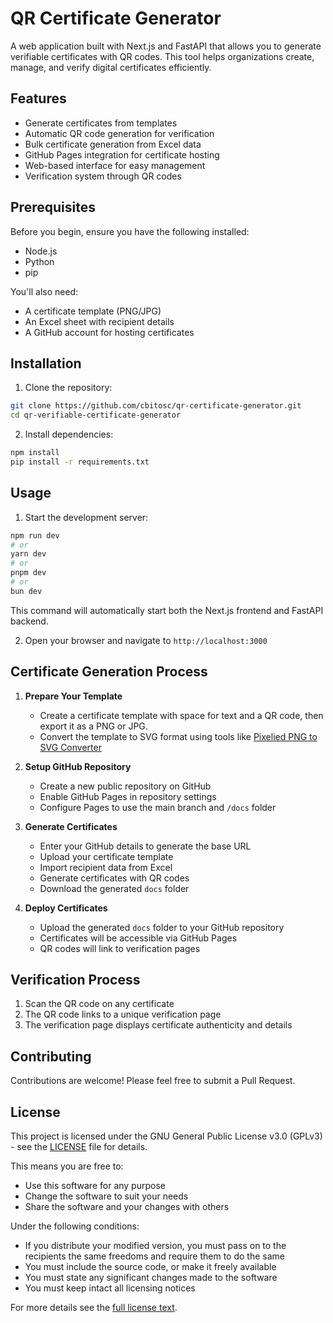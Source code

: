 # QR Certificate Generator

A web application built with Next.js and FastAPI that allows you to generate verifiable certificates with QR codes. This tool helps organizations create, manage, and verify digital certificates efficiently.

## Features

-   Generate certificates from templates
-   Automatic QR code generation for verification
-   Bulk certificate generation from Excel data
-   GitHub Pages integration for certificate hosting
-   Web-based interface for easy management
-   Verification system through QR codes

## Prerequisites

Before you begin, ensure you have the following installed:

-   Node.js
-   Python
-   pip

You'll also need:

-   A certificate template (PNG/JPG)
-   An Excel sheet with recipient details
-   A GitHub account for hosting certificates

## Installation

1. Clone the repository:

```bash
git clone https://github.com/cbitosc/qr-certificate-generator.git
cd qr-verifiable-certificate-generator
```

2. Install dependencies:

```bash
npm install
pip install -r requirements.txt
```

## Usage

1. Start the development server:

```bash
npm run dev
# or
yarn dev
# or
pnpm dev
# or
bun dev
```

This command will automatically start both the Next.js frontend and FastAPI backend.

2. Open your browser and navigate to `http://localhost:3000`

## Certificate Generation Process

1. **Prepare Your Template**

    - Create a certificate template with space for text and a QR code, then export it as a PNG or JPG.
    - Convert the template to SVG format using tools like [Pixelied PNG to SVG Converter](https://pixelied.com/convert/png-converter/png-to-svg)

2. **Setup GitHub Repository**

    - Create a new public repository on GitHub
    - Enable GitHub Pages in repository settings
    - Configure Pages to use the main branch and `/docs` folder

3. **Generate Certificates**

    - Enter your GitHub details to generate the base URL
    - Upload your certificate template
    - Import recipient data from Excel
    - Generate certificates with QR codes
    - Download the generated `docs` folder

4. **Deploy Certificates**
    - Upload the generated `docs` folder to your GitHub repository
    - Certificates will be accessible via GitHub Pages
    - QR codes will link to verification pages

## Verification Process

1. Scan the QR code on any certificate
2. The QR code links to a unique verification page
3. The verification page displays certificate authenticity and details

## Contributing

Contributions are welcome! Please feel free to submit a Pull Request.

## License

This project is licensed under the GNU General Public License v3.0 (GPLv3) - see the [LICENSE](LICENSE) file for details.

This means you are free to:

-   Use this software for any purpose
-   Change the software to suit your needs
-   Share the software and your changes with others

Under the following conditions:

-   If you distribute your modified version, you must pass on to the recipients the same freedoms and require them to do the same
-   You must include the source code, or make it freely available
-   You must state any significant changes made to the software
-   You must keep intact all licensing notices

For more details see the [full license text](https://www.gnu.org/licenses/gpl-3.0.en.html).
